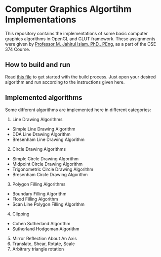 # Computer Graphics Algortihm Implementations

This repository contains the implementations of some basic computer graphics algorithms in OpenGL and GLUT framework. These assignments were given by [Professor M. Jahirul Islam, PhD., PEng.](http://www.sust.edu/d/cse/faculty-profile-detail/1) as a part of the CSE 374 Course.

## How to build and run
Read [this file](https://github.com/saumiko/GraphicsLab/blob/master/GetStartedWithOpenGL&GLUTonOSX.pdf) to get started with the build process. Just open your desired algorithm and run according to the instructions given here.

## Implemented algorithms
Some different algorithms are implemented here in different categories:
1. Line Drawing Algorithms
  - Simple Line Drawing Algorithm
  - DDA Line Drawing Algorithm
  - Bresenham Line Drawing Algorithm
2. Circle Drawing Algorithms
  - Simple Circle Drawing Algorithm
  - Midpoint Circle Drawing Algorithm
  - Trigonometric Circle Drawing Algorithm
  - Bresenham Circle Drawing Algorithm
3. Polygon Filling Algorithms
  - Boundary Filling Algorithm
  - Flood Filling Algorithm
  - Scan Line Polygon Filling Algorithm
4. Clipping
  - Cohen Sutherland Algorithm
  - ~~Sutherland Hodgeman Algorithm~~
5. Mirror Reflection About An Axis
6. Translate, Shear, Rotate, Scale
7. Arbitrary triangle rotation
